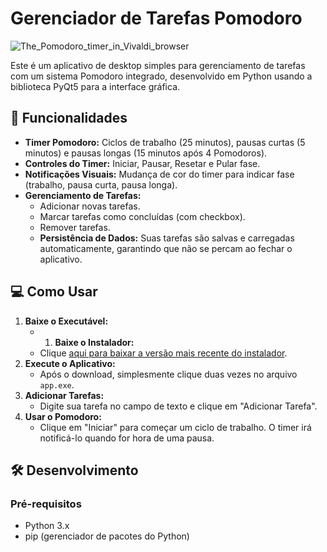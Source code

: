 # Gerenciador de Tarefas Pomodoro

![The_Pomodoro_timer_in_Vivaldi_browser](https://github.com/user-attachments/assets/ce2ef63d-a203-4222-89e0-1c40ad0ff47a)


Este é um aplicativo de desktop simples para gerenciamento de tarefas com um sistema Pomodoro integrado, desenvolvido em Python usando a biblioteca PyQt5 para a interface gráfica.

## 🚀 Funcionalidades

* **Timer Pomodoro:** Ciclos de trabalho (25 minutos), pausas curtas (5 minutos) e pausas longas (15 minutos após 4 Pomodoros).
* **Controles do Timer:** Iniciar, Pausar, Resetar e Pular fase.
* **Notificações Visuais:** Mudança de cor do timer para indicar fase (trabalho, pausa curta, pausa longa).
* **Gerenciamento de Tarefas:**
    * Adicionar novas tarefas.
    * Marcar tarefas como concluídas (com checkbox).
    * Remover tarefas.
    * **Persistência de Dados:** Suas tarefas são salvas e carregadas automaticamente, garantindo que não se percam ao fechar o aplicativo.

## 💻 Como Usar

1.  **Baixe o Executável:**
    * 1. **Baixe o Instalador:**
    * Clique [aqui para baixar a versão mais recente do instalador](https://github.com/andrenaves448/Gerenciador-Pomodoro/releases/download/v1.0/Instalador.Gerenciador.de.Pomodoro.exe).
2.  **Execute o Aplicativo:**
    * Após o download, simplesmente clique duas vezes no arquivo `app.exe`.
3.  **Adicionar Tarefas:**
    * Digite sua tarefa no campo de texto e clique em "Adicionar Tarefa".
4.  **Usar o Pomodoro:**
    * Clique em "Iniciar" para começar um ciclo de trabalho. O timer irá notificá-lo quando for hora de uma pausa.

## 🛠️ Desenvolvimento

### Pré-requisitos

* Python 3.x
* pip (gerenciador de pacotes do Python)

